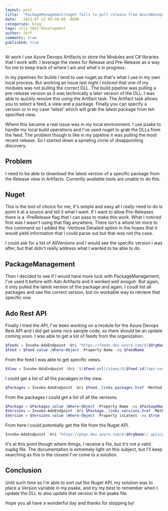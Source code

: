 ```yaml
---
layout: post
title:  "PackageManagement/nuget fails to pull release from AzureDevops"
date:   2023-07-13 09:50:00 -0600
categories: blog
tags: July 2023 Development
author: Jeff
comments: true
published: true
---
```

At work I use Azure Devops Artifacts to store the Modules and C# libraries that I work with. I leverage the views for Release and Pre-Release as a way for me to keep track of where I am and what's in progress.

In my pipelines for builds I tend to use nuget as that's what I use in my own local process. But working an issue last night I noticed that one of my modules was not pulling the correct DLL. The build pipeline was pulling a pre-release version as it was technically a later version of the DLL. I was able to quickly resolve this using the Artifact task. The Artifact task allows you to select a feed, a view and a package. Finally you can specify a version or in my case 'latest' which will grab the latest package from teh specified view.

Where this became a real issue was in my local environment. I use psake to handle my local build operations and I've used nuget to grab the DLLs from the feed. The problem though is like in my pipeline it was pulling the most recent release. So I started down a sprialing circle of disappointing discovery.

## Problem

I need to be able to download the latest version of a specific package from the Release view in Artifacts. Currently available tools are unable to do this.

## Nuget

This is the tool of choice for me, it's simple and easy all I really need to do is point it at a source and tell it what I want. If I want to allow Pre-Releases there is a -PreRelease flag that I can pass to make this work. What I noticed first was I wasn't using that flag anywhere. There isn't a whole lot more to this command so I added the -Verbose Detailed option in the hopes that it would yield information that I could parse out but that was not the case.

I could ask for a list of AllVersions and I would see the specific version I was after, but that didn't really address what I wanted to be able to do.

## PackageManagement

Then I decided to see if I would have more luck with PackageManagement, I've used it before with Ado Artifacts and it worked well enoguh. But again, it only pulled the latest version of the package and again, I coudl list all packages and see the correct version, but no workable way to retrieve that specific one.

## Ado Rest API

Finally I tried the API, I've been working on a module for the Azure Devops Rest API and I did get some nice sample code, so there should be an update coming soon. I was able to get a list of feeds from the organization.

```powershell
$Feeds = Invoke-AdoEndpoint -Uri "https://feeds.dev.azure.com/$($OrgName)/_apis/packaging/Feeds?api-version=7.1-preview.1" -Method GET -Headers $Global:azDevOpsHeader
$Feed = $Feed.value |Where-Object -Property Name -eq $FeedName
```

From the feed I was able to get specific views.

```powershell
$View = Invoke-AdoEndpoint -Uri "$($Feed.url)/views/$($Feed.id)?api-version=7.1-preview.1" -Method GET -Headers $Global:azDevOpsHeader
```

I could get a list of all the pacakges in the view.

```powershell
$Packages = Invoke-AdoEndpoint -Uri $Feed._links.packages.href -Method GET
```

From the packages I could get a list of all the versions.

```powershell
$Package = $Packages.value |Where-Object -Property Name -eq $PackageName
$Versions = Invoke-AdoEndpoint -Uri $Package._links.versions.href -Method GET
$Version = $Versions.value |Where-Object -Property isLatest -eq $true
```

From here I could potentially get the file from the Nuget API.

```powershell
Invoke-AdoEndpoint -Uri "https://pkgs.dev.azure.com/$($OrgName)/_apis/packaging/feeds/$($Feed.id)/nuget/packages/$($Package.normalizedName)/versions/$($Version.version)/content?api-version=7.1-preview.1" -Method GET -Headers $Global:azDevOpsHeader -ContentType 'application/octet-stream' > "$($Package.normalizedName).nupkg"
```

It's at this point though where things, I receive a file, but it's not a valid nupkg file. The documentation is extremely light on this subject, but I'll keep searching as this is the closest I've come to a solution.

## Conclusion

Until such time as I'm able to sort out the Nuget API, my solution was to place a Version variable in my psake, and try my best to remember when I update the DLL to also update that version in the psake file.

Hope you all have a wonderful day and thanks for stopping by!

